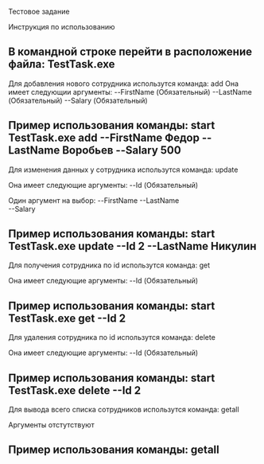 Тестовое задание

Инструкция по использованию

В командной строке перейти в расположение файла: TestTask.exe
------------------------------------------------------------------------------------------
Для добавления нового сотрудника использутся команда: add 
Она имеет следующии аргументы:
  --FirstName (Обязательный)
  --LastName  (Обязательный)
  --Salary (Обязательный)

Пример использования команды: start TestTask.exe add --FirstName Федор --LastName Воробьев --Salary 500
------------------------------------------------------------------------------------------
Для изменения данных у сотрудника использутся команда: update

Она имеет следующие аргументы:
  --Id (Обязательный)
  
Один аргумент на выбор:
  --FirstName 
  --LastName  
  --Salary 
  
Пример использования команды: start TestTask.exe update --Id 2 --LastName Никулин
------------------------------------------------------------------------------------------
Для получения сотрудника по id использутся команда: get

Она имеет следующие аргументы:
  --Id (Обязательный)
  
Пример использования команды: start TestTask.exe get --Id 2
------------------------------------------------------------------------------------------
Для удаления сотрудника по id использутся команда: delete

Она имеет следующие аргументы:
  --Id (Обязательный)
  
Пример использования команды: start TestTask.exe delete --Id 2
------------------------------------------------------------------------------------------
Для вывода всего списка сотрудников использутся команда: getall

Аргументы отстутствуют
  
Пример использования команды: getall
------------------------------------------------------------------------------------------
